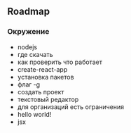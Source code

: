 ## Roadmap
### Окружение
 - nodejs
  - где скачать
  - как проверить что работает
 - create-react-app
  - установка пакетов
  - флаг -g
 - создать проект
 - текстовый редактор
  - для организаций есть ограничения
 - hello world!
 - jsx
